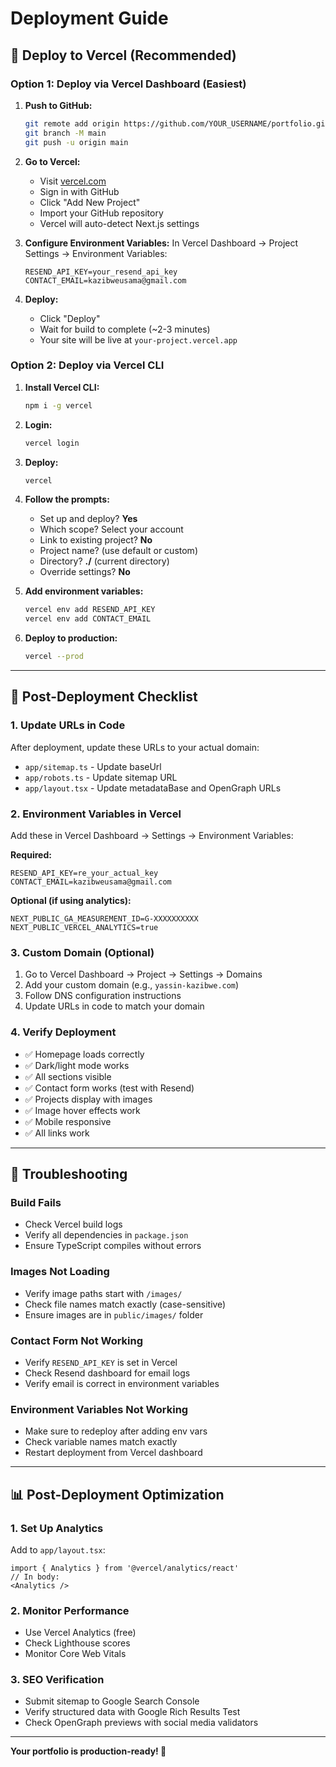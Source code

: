 # Deployment Guide

## 🚀 Deploy to Vercel (Recommended)

### Option 1: Deploy via Vercel Dashboard (Easiest)

1. **Push to GitHub:**
   ```bash
   git remote add origin https://github.com/YOUR_USERNAME/portfolio.git
   git branch -M main
   git push -u origin main
   ```

2. **Go to Vercel:**
   - Visit [vercel.com](https://vercel.com)
   - Sign in with GitHub
   - Click "Add New Project"
   - Import your GitHub repository
   - Vercel will auto-detect Next.js settings

3. **Configure Environment Variables:**
   In Vercel Dashboard → Project Settings → Environment Variables:
   ```
   RESEND_API_KEY=your_resend_api_key
   CONTACT_EMAIL=kazibweusama@gmail.com
   ```

4. **Deploy:**
   - Click "Deploy"
   - Wait for build to complete (~2-3 minutes)
   - Your site will be live at `your-project.vercel.app`

### Option 2: Deploy via Vercel CLI

1. **Install Vercel CLI:**
   ```bash
   npm i -g vercel
   ```

2. **Login:**
   ```bash
   vercel login
   ```

3. **Deploy:**
   ```bash
   vercel
   ```

4. **Follow the prompts:**
   - Set up and deploy? **Yes**
   - Which scope? Select your account
   - Link to existing project? **No**
   - Project name? (use default or custom)
   - Directory? **./** (current directory)
   - Override settings? **No**

5. **Add environment variables:**
   ```bash
   vercel env add RESEND_API_KEY
   vercel env add CONTACT_EMAIL
   ```

6. **Deploy to production:**
   ```bash
   vercel --prod
   ```

---

## 📝 Post-Deployment Checklist

### 1. Update URLs in Code
After deployment, update these URLs to your actual domain:

- `app/sitemap.ts` - Update baseUrl
- `app/robots.ts` - Update sitemap URL
- `app/layout.tsx` - Update metadataBase and OpenGraph URLs

### 2. Environment Variables in Vercel
Add these in Vercel Dashboard → Settings → Environment Variables:

**Required:**
```
RESEND_API_KEY=re_your_actual_key
CONTACT_EMAIL=kazibweusama@gmail.com
```

**Optional (if using analytics):**
```
NEXT_PUBLIC_GA_MEASUREMENT_ID=G-XXXXXXXXXX
NEXT_PUBLIC_VERCEL_ANALYTICS=true
```

### 3. Custom Domain (Optional)
1. Go to Vercel Dashboard → Project → Settings → Domains
2. Add your custom domain (e.g., `yassin-kazibwe.com`)
3. Follow DNS configuration instructions
4. Update URLs in code to match your domain

### 4. Verify Deployment
- ✅ Homepage loads correctly
- ✅ Dark/light mode works
- ✅ All sections visible
- ✅ Contact form works (test with Resend)
- ✅ Projects display with images
- ✅ Image hover effects work
- ✅ Mobile responsive
- ✅ All links work

---

## 🔧 Troubleshooting

### Build Fails
- Check Vercel build logs
- Verify all dependencies in `package.json`
- Ensure TypeScript compiles without errors

### Images Not Loading
- Verify image paths start with `/images/`
- Check file names match exactly (case-sensitive)
- Ensure images are in `public/images/` folder

### Contact Form Not Working
- Verify `RESEND_API_KEY` is set in Vercel
- Check Resend dashboard for email logs
- Verify email is correct in environment variables

### Environment Variables Not Working
- Make sure to redeploy after adding env vars
- Check variable names match exactly
- Restart deployment from Vercel dashboard

---

## 📊 Post-Deployment Optimization

### 1. Set Up Analytics
Add to `app/layout.tsx`:
```tsx
import { Analytics } from '@vercel/analytics/react'
// In body:
<Analytics />
```

### 2. Monitor Performance
- Use Vercel Analytics (free)
- Check Lighthouse scores
- Monitor Core Web Vitals

### 3. SEO Verification
- Submit sitemap to Google Search Console
- Verify structured data with Google Rich Results Test
- Check OpenGraph previews with social media validators

---

**Your portfolio is production-ready! 🎉**

